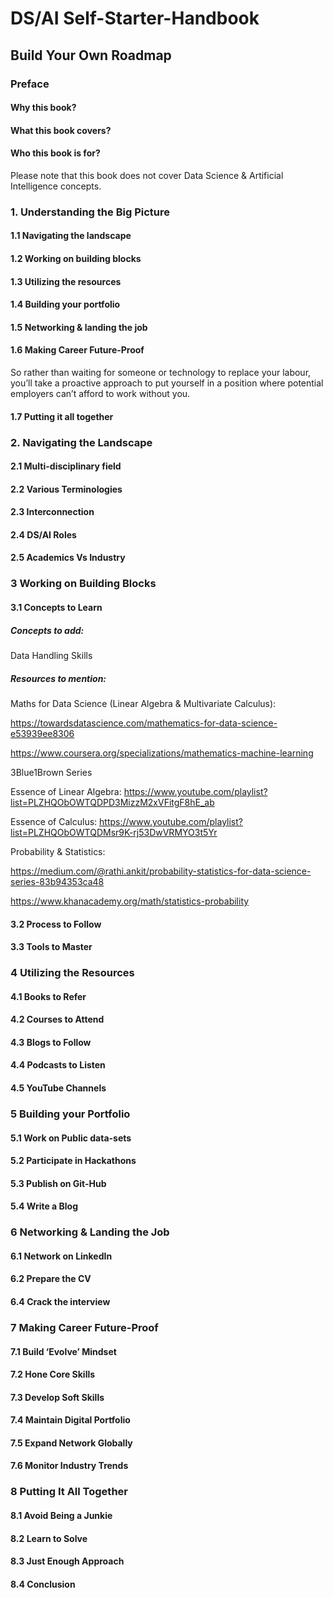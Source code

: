 # DS/AI Self-Starter-Handbook
## Build Your Own Roadmap

### Preface

#### Why this book?

#### What this book covers?

#### Who this book is for?

Please note that this book does not cover Data Science & Artificial Intelligence concepts.

### 1. Understanding the Big Picture

#### 1.1 Navigating the landscape	

#### 1.2 Working on building blocks	

#### 1.3 Utilizing the resources	

#### 1.4 Building your portfolio	

#### 1.5 Networking & landing the job

#### 1.6 Making Career Future-Proof	

So rather than waiting for someone or technology to replace your labour, you’ll take a proactive approach to put yourself in a position where potential employers can’t afford to work without you.

#### 1.7 Putting it all together	


### 2. Navigating the Landscape

#### 2.1 Multi-disciplinary field	

#### 2.2 Various Terminologies	

#### 2.3 Interconnection	

#### 2.4 DS/AI Roles	

#### 2.5 Academics Vs Industry


### 3 Working on Building Blocks	

#### 3.1 Concepts to Learn	

##### Concepts to add:

Data Handling Skills 

##### Resources to mention:

Maths for Data Science (Linear Algebra & Multivariate Calculus):

https://towardsdatascience.com/mathematics-for-data-science-e53939ee8306

https://www.coursera.org/specializations/mathematics-machine-learning

3Blue1Brown Series

Essence of Linear Algebra:
https://www.youtube.com/playlist?list=PLZHQObOWTQDPD3MizzM2xVFitgF8hE_ab

Essence of Calculus:
https://www.youtube.com/playlist?list=PLZHQObOWTQDMsr9K-rj53DwVRMYO3t5Yr

Probability & Statistics: 

https://medium.com/@rathi.ankit/probability-statistics-for-data-science-series-83b94353ca48

https://www.khanacademy.org/math/statistics-probability


#### 3.2 Process to Follow

#### 3.3 Tools to Master


### 4 Utilizing the Resources	

#### 4.1 Books to Refer	

#### 4.2 Courses to Attend

#### 4.3 Blogs to Follow

#### 4.4 Podcasts to Listen	

#### 4.5 YouTube Channels	


### 5 Building your Portfolio

#### 5.1 Work on Public data-sets

#### 5.2 Participate in Hackathons

#### 5.3 Publish on Git-Hub

#### 5.4 Write a Blog


### 6 Networking & Landing the Job

#### 6.1 Network on LinkedIn

#### 6.2 Prepare the CV	
#### 6.4 Crack the interview

### 7 Making Career Future-Proof

#### 7.1 Build ‘Evolve’ Mindset

#### 7.2 Hone Core Skills

#### 7.3 Develop Soft Skills

#### 7.4 Maintain Digital Portfolio

#### 7.5 Expand Network Globally

#### 7.6 Monitor Industry Trends


### 8 Putting It All Together	

#### 8.1 Avoid Being a Junkie

#### 8.2 Learn to Solve

#### 8.3 Just Enough Approach

#### 8.4 Conclusion




